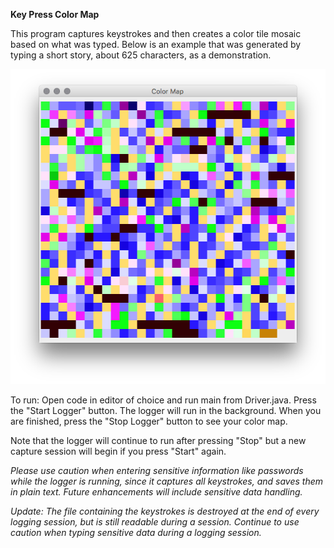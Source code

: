 **Key Press Color Map**

This program captures keystrokes and then creates a color tile mosaic based on what was typed. Below is an example that was generated by typing a short story, about 625 characters, as a demonstration.

![Example Mapping](example.png?raw=true "Example")

To run:
Open code in editor of choice and run main from Driver.java. Press the "Start Logger" button. The logger will run in 
the background. When you are finished, press the "Stop Logger" button to see your color map.

Note that the logger will continue to run after pressing "Stop" but a new capture session will begin if you press 
"Start" again.

_Please use caution when entering sensitive information like passwords while the logger is running, since it captures 
all keystrokes, and saves them in plain text. Future enhancements will include sensitive data handling._

_Update: The file containing the keystrokes is destroyed at the end of every logging session, but is still readable during a session. Continue to use caution when typing sensitive data during a logging session._
